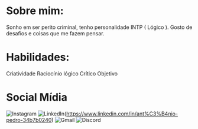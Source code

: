 # Sobre mim:

Sonho em ser perito criminal, tenho personalidade INTP ( Lógico ). Gosto de desafios e coisas que me fazem pensar.

# Habilidades:

Criatividade
Raciocínio lógico 
Crítico 
Objetivo

# Social Mídia

![Instagram](https://img.shields.io/badge/Instagram-%23E4405F.svg?style=for-the-badge&logo=Instagram&logoColor=white)
![LinkedIn](https://img.shields.io/badge/linkedin-%230077B5.svg?style=for-the-badge&logo=linkedin&logoColor=white)(https://www.linkedin.com/in/ant%C3%B4nio-pedro-34b7b0240)
![Gmail](https://img.shields.io/badge/Gmail-D14836?style=for-the-badge&logo=gmail&logoColor=white)
![Discord](https://img.shields.io/badge/%3CServer%3E-%237289DA.svg?style=for-the-badge&logo=discord&logoColor=white)
